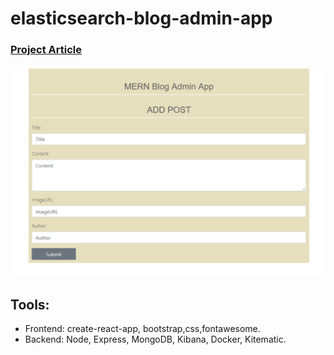 # elasticsearch-blog-admin-app

### [Project Article](https://sufanhuang.herokuapp.com/dockerAndMongoDB.html)

 <div align="center">
     <img src="/mern-blog.png" width="700px"</img> 
 </div>

## Tools:
 
* Frontend: create-react-app, bootstrap,css,fontawesome.
* Backend: Node, Express, MongoDB, Kibana, Docker, Kitematic.
